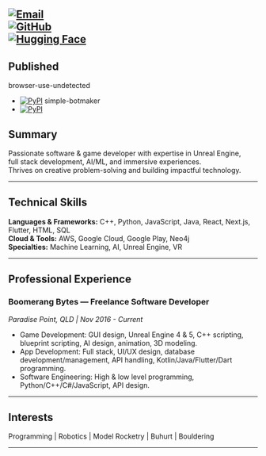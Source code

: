 [![Email](https://img.shields.io/badge/Email-developer.jaydenc%40outlook.com.au-blue?style=for-the-badge&logo=microsoft-outlook)](mailto:developer.jaydenc@outlook.com.au)  
[![GitHub](https://img.shields.io/badge/GitHub-BARKEM--JC-black?style=for-the-badge&logo=github)](https://github.com/BARKEM-JC)  
[![Hugging Face](https://img.shields.io/badge/HuggingFace-BARKEM-orange?style=for-the-badge&logo=huggingface)](https://huggingface.co/BARKEM)
---

## Published
browser-use-undetected
 - [![PyPI](https://img.shields.io/pypi/v/browser-use-undetected.svg)](https://pypi.org/project/browser-use-undetected/)
simple-botmaker
 - [![PyPI](https://img.shields.io/pypi/v/browser-use-undetected.svg)](https://pypi.org/project/simple-botmaker/)

## Summary

Passionate software & game developer with expertise in Unreal Engine,  
full stack development, AI/ML, and immersive experiences.  
Thrives on creative problem-solving and building impactful technology.

---

## Technical Skills

**Languages & Frameworks:** C++, Python, JavaScript, Java, React, Next.js, Flutter, HTML, SQL  
**Cloud & Tools:** AWS, Google Cloud, Google Play, Neo4j  
**Specialties:** Machine Learning, AI, Unreal Engine, VR  

---

## Professional Experience

### Boomerang Bytes — Freelance Software Developer  
*Paradise Point, QLD | Nov 2016 - Current*  
- Game Development: GUI design, Unreal Engine 4 & 5, C++ scripting, blueprint scripting, AI design, animation, 3D modeling.  
- App Development: Full stack, UI/UX design, database development/management, API handling, Kotlin/Java/Flutter/Dart programming.  
- Software Engineering: High & low level programming, Python/C++/C#/JavaScript, API design.
---

## Interests

Programming | Robotics | Model Rocketry | Buhurt | Bouldering

---
